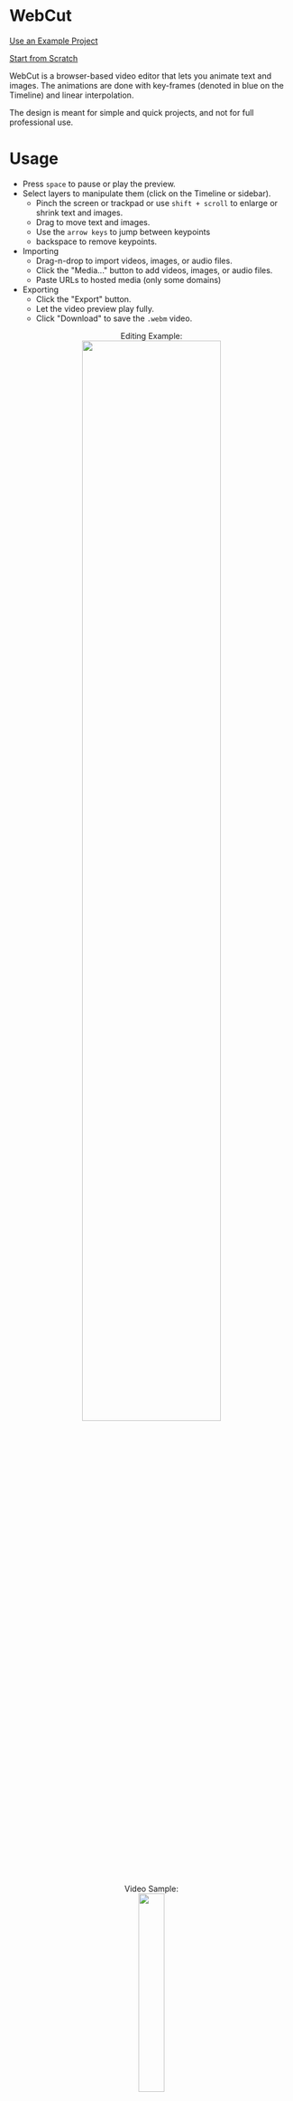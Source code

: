 # WebCut

[Use an Example Project](https://webcut.pages.dev/#https%3A%2F%2Fjott.live%2Fraw%2Ftutorial.json)

[Start from Scratch](https://webcut.pages.dev/)

WebCut is a browser-based video editor that lets you animate text and images. The animations are done with key-frames (denoted in blue on the Timeline) and linear interpolation.

The design is meant for simple and quick projects, and not for full professional use.

# Usage

- Press `space` to pause or play the preview.
- Select layers to manipulate them (click on the Timeline or sidebar).
  - Pinch the screen or trackpad or use `shift + scroll` to enlarge or shrink text and images.
  - Drag to move text and images.
  - Use the `arrow keys` to jump between keypoints
  - backspace to remove keypoints.
- Importing
  - Drag-n-drop to import videos, images, or audio files.
  - Click the "Media..." button to add videos, images, or audio files.
  - Paste URLs to hosted media (only some domains)
- Exporting
  - Click the "Export" button.
  - Let the video preview play fully.
  - Click "Download" to save the `.webm` video.
  
<p align="center">
  Editing Example:<br>
<img src="https://github.com/bwasti/mebm/blob/main/README_assets/usage.gif?raw=true" width="70%">
  <br>Video Sample:<br>
<img src="https://github.com/bwasti/mebm/blob/main/README_assets/result.gif?raw=true" width="30%">
</p>

# Credits
## Original Code

This project couldn't have been done without the excellent work of Bram Wasti and their projects 'mebm' and 'jott'.

To get the source code for Bram Wasti's 'mebm', visit [the Github repository](https://github.com/bwasti/mebm/).

## Images and Videos

The images, videos, and GIFs used in the example project and this README.md file are provided by Bram Wasti and their original project.

## Desing and UI

WebCut's UI is based off of Google's Material Design system, which can be found [here](https://m3.material.io/).

## Fonts

Courier Scriptwriter (under the name 'ScriptWriter') was designed by in-house workers at Jupiter Group.

Arial (under the name 'sans-serif') is a trademark of Monotype Imaging, Inc. All rights reserved.

Liberation Sans (under the name 'sans-serif') is a free and open source font, which can be found at [this Github repository](https://github.com/liberationfonts/liberation-fonts).

### Other Fonts

The 'sans-serif' font is different for every device, platform, and operating system. Arial and Liberation Sans are the most common fonts loaded under this default name. Any other fonts loaded under tha name 'sans-serif' are copyright to their respective owners.